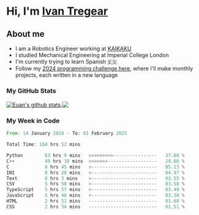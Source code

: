 # Hi, I'm [Ivan Tregear](https://www.linkedin.com/in/ivantregear/)

## About me

* I am a Robotics Engineer working at [KAIKAKU](https://github.com/KAIKAKU-AI)
* I studied Mechanical Engineering at Imperial College London
* I'm currently trying to learn Spanish :es:
* Follow my [2024 programming challenge here](https://github.com/ITregear?tab=repositories), where I'll make monthly projects, each written in a new language


### My GitHub Stats

<a href="#my-github-stats">
  <img align="center" src="https://github-readme-stats.vercel.app/api?username=itregear&count_private=true&show_icons=true&include_all_commits=true&theme=material-palenight" alt="Euan's github stats" />
</a>

<a href="#my-github-stats">
  <img align="center" src="https://github-readme-stats.vercel.app/api/top-langs/?username=itregear&layout=compact&theme=material-palenight" />
</a>

### My Week in Code
<!--START_SECTION:waka-->

```rust
From: 14 January 2024 - To: 01 February 2025

Total Time: 168 hrs 52 mins

Python        63 hrs 9 mins   >>>>>>>>>----------------   37.00 %
C++           49 hrs 38 mins  >>>>>>>------------------   29.08 %
C             8 hrs 45 mins   >------------------------   05.13 %
INI           8 hrs 28 mins   >------------------------   04.97 %
Text          6 hrs 3 mins    >------------------------   03.55 %
CSV           5 hrs 58 mins   >------------------------   03.50 %
TypeScript    5 hrs 57 mins   >------------------------   03.49 %
JavaScript    5 hrs 46 mins   >------------------------   03.38 %
HTML          2 hrs 52 mins   -------------------------   01.69 %
CSS           2 hrs 34 mins   -------------------------   01.51 %
```

<!--END_SECTION:waka-->
